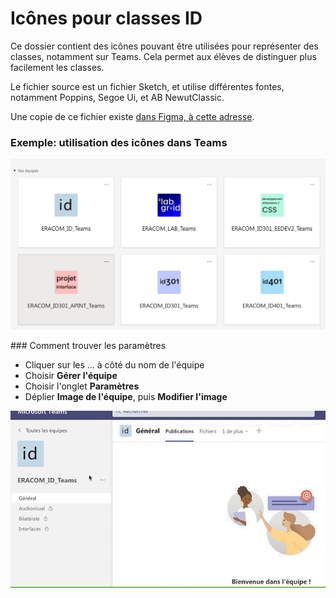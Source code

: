 # Icônes pour classes ID

Ce dossier contient des icônes pouvant être utilisées pour représenter des classes, notamment sur Teams. Cela permet aux élèves de distinguer plus facilement les classes.

Le fichier source est un fichier Sketch, et utilise différentes fontes, notamment Poppins, Segoe Ui, et AB NewutClassic.

Une copie de ce fichier existe [dans Figma, à cette adresse](https://www.figma.com/file/jLlliwkpH2sBLiNMMVXoAU/Github-icons?node-id=0%3A1).

### Exemple: utilisation des icônes dans Teams

![Proposition pour Teams](exemples/proposition-teams.jpg)

### Comment trouver les paramètres

- Cliquer sur les ... à côté du nom de l'équipe
- Choisir **Gérer l'équipe**
- Choisir l'onglet **Paramètres**
- Déplier **Image de l'équipe**, puis **Modifier l'image**

![Comment faire](exemples/modifier-image-team.gif)
